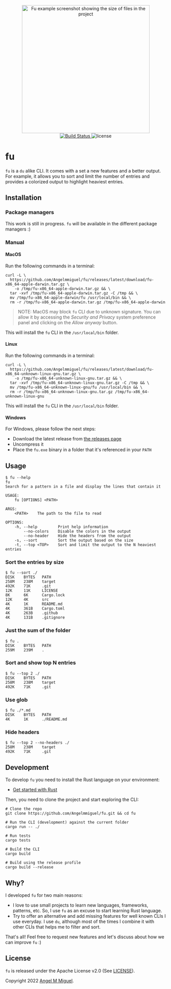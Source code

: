 <p align="center">
  <img width="400" alt="Fu example screenshot showing the size of files in the project" src="https://user-images.githubusercontent.com/4056725/156439322-8e8f56b7-a4ae-4489-8429-323489f6a8a2.png">
  <br>
  <a href="https://github.com/Angelmmiguel/fu/actions?query=workflow%3ARust">
    <img src="https://github.com/Angelmmiguel/fu/workflows/Rust/badge.svg" alt="Build Status">
  </a>
  <img src="https://img.shields.io/badge/License-Apache--2.0-blue" alt="license">
</p>

# fu

`fu` is a `du` alike CLI. It comes with a set a new features and a better output. For example, it allows you to sort and limit the number of entries and provides a colorized output to highlight heaviest entries.

## Installation

### Package managers

This work is still in progress. `fu` will be available in the different package managers :)

### Manual

#### MacOS

Run the following commands in a terminal:

```
curl -L \
  https://github.com/Angelmmiguel/fu/releases/latest/download/fu-x86_64-apple-darwin.tar.gz \
    -o /tmp/fu-x86_64-apple-darwin.tar.gz && \
  tar -xvf /tmp/fu-x86_64-apple-darwin.tar.gz -C /tmp && \
  mv /tmp/fu-x86_64-apple-darwin/fu /usr/local/bin && \
  rm -r /tmp/fu-x86_64-apple-darwin.tar.gz /tmp/fu-x86_64-apple-darwin
```

> NOTE: MacOS may block `fu` CLI due to unknown signature. You can allow it by accessing the _Security and Privacy_ system preference panel and clicking on the _Allow anyway_ button.

This will install the `fu` CLI in the `/usr/local/bin` folder.

#### Linux

Run the following commands in a terminal:

```
curl -L \
  https://github.com/Angelmmiguel/fu/releases/latest/download/fu-x86_64-unknown-linux-gnu.tar.gz \
    -o /tmp/fu-x86_64-unknown-linux-gnu.tar.gz && \
  tar -xvf /tmp/fu-x86_64-unknown-linux-gnu.tar.gz -C /tmp && \
  mv /tmp/fu-x86_64-unknown-linux-gnu/fu /usr/local/bin && \
  rm -r /tmp/fu-x86_64-unknown-linux-gnu.tar.gz /tmp/fu-x86_64-unknown-linux-gnu
```

This will install the `fu` CLI in the `/usr/local/bin` folder.

#### Windows

For Windows, please follow the next steps:

- Download the latest release from [the releases page](https://github.com/Angelmmiguel/fu/releases/latest/download/fu-x86_64-pc-windows-gnu.tar.gz)
- Uncompress it
- Place the `fu.exe` binary in a folder that it's referenced in your `PATH`

## Usage

```
$ fu --help
fu
Search for a pattern in a file and display the lines that contain it

USAGE:
    fu [OPTIONS] <PATH>

ARGS:
    <PATH>    The path to the file to read

OPTIONS:
    -h, --help         Print help information
        --no-colors    Disable the colors in the output
        --no-header    Hide the headers from the output
    -s, --sort         Sort the output based on the size
    -t, --top <TOP>    Sort and limit the output to the N heaviest entries
```

### Sort the entries by size

```
$ fu --sort ./
DISK    BYTES   PATH
258M    238M    target
492K    71K     .git
12K     11K     LICENSE
8K      6K      Cargo.lock
12K     4K      src
4K      1K      README.md
4K      361B    Cargo.toml
4K      263B    .github
4K      131B    .gitignore
```

### Just the sum of the folder

```
$ fu .
DISK    BYTES   PATH
259M    239M    .
```

### Sort and show top N entries

```
$ fu --top 2 ./
DISK    BYTES   PATH
258M    238M    target
492K    71K     .git
```

### Use glob

```
$ fu ./*.md
DISK    BYTES   PATH
4K      1K      ./README.md
```

### Hide headers

```
$ fu --top 2 --no-headers ./
258M    238M    target
492K    71K     .git
```

## Development

To develop `fu` you need to install the Rust language on your environment:

- [Get started with Rust](https://www.rust-lang.org/learn/get-started)

Then, you need to clone the project and start exploring the CLI:

```
# Clone the repo
git clone https://github.com/Angelmmiguel/fu.git && cd fu

# Run the CLI (development) against the current folder
cargo run -- ./

# Run tests
cargo tests

# Build the CLI
cargo build

# Build using the release profile
cargo build --release
```

## Why?

I developed `fu` for two main reasons:

- I love to use small projects to learn new languages, frameworks, patterns, etc. So, I use `fu` as an excuse to start learning Rust language.
- Try to offer an alternative and add missing features for well known CLIs I use everyday. I use `du`, although most of the times I combine it with other CLIs that helps me to filter and sort.

That's all! Feel free to request new features and let's discuss about how we can improve `fu` :)

## License

`fu` is released under the Apache License v2.0 (See [LICENSE](https://github.com/Angelmmiguel/fu/blob/main/LICENSE)).

Copyright 2022 [Angel M Miguel](https://angel.kiwi).
